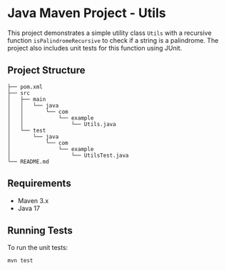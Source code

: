 
# Java Maven Project - Utils

This project demonstrates a simple utility class `Utils` with a recursive function `isPalindromeRecursive` to check if a string is a palindrome. The project also includes unit tests for this function using JUnit.

## Project Structure

```
├── pom.xml
├── src
│   ├── main
│   │   └── java
│   │       └── com
│   │           └── example
│   │               └── Utils.java
│   └── test
│       └── java
│           └── com
│               └── example
│                   └── UtilsTest.java
└── README.md
```

## Requirements

- Maven 3.x
- Java 17

## Running Tests

To run the unit tests:

```bash
mvn test
```
